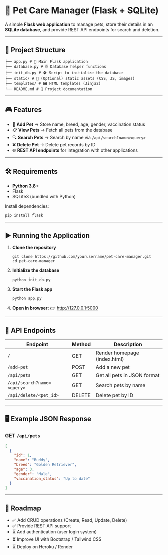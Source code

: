 # 🐾 Pet Care Manager (Flask + SQLite)

A simple **Flask web application** to manage pets, store their details in an **SQLite database**, and provide REST API endpoints for search and deletion.  

---

## 📂 Project Structure

```
├── app.py # 🐍 Main Flask application
├── database.py # 🗄️ Database helper functions
├── init_db.py # 🛠️ Script to initialize the database
├── static/ # 🎨 (Optional) static assets (CSS, JS, images)
├── templates/ # 🖼️ HTML templates (Jinja2)
└── README.md # 📖 Project documentation
```

---

## 🎮 Features

- 🐶 **Add Pet** → Store name, breed, age, gender, vaccination status  
- 📋 **View Pets** → Fetch all pets from the database  
- 🔍 **Search Pets** → Search by name via `/api/search?name=<query>`  
- ❌ **Delete Pet** → Delete pet records by ID  
- 🌐 **REST API endpoints** for integration with other applications  

---

## 🛠 Requirements

- **Python 3.8+**
- Flask  
- SQLite3 (bundled with Python)  

Install dependencies:  

```
pip install flask
```

---

## ▶️ Running the Application

1. **Clone the repository**
   ```
   git clone https://github.com/yourusername/pet-care-manager.git
   cd pet-care-manager
   ```
2. **Initialize the database**
   ```
   python init_db.py
   ```
3. **Start the Flask app**
   ```
   python app.py
   ```
4. **Open in browser:**
👉 http://127.0.0.1:5000

---

## 📡 API Endpoints

| Endpoint                   | Method | Description                  |
|-----------------------------|--------|------------------------------|
| `/`                        | GET    | Render homepage (index.html) |
| `/add-pet`                 | POST   | Add a new pet                |
| `/api/pets`                | GET    | Get all pets in JSON format  |
| `/api/search?name=<query>` | GET    | Search pets by name          |
| `/api/delete/<pet_id>`     | DELETE | Delete pet by ID             |

---

## 🖥️ Example JSON Response

### GET `/api/pets`

```json
[
  {
    "id": 1,
    "name": "Buddy",
    "breed": "Golden Retriever",
    "age": 3,
    "gender": "Male",
    "vaccination_status": "Up to date"
  }
]
```

---

## 📌 Roadmap

- ✅ Add CRUD operations (Create, Read, Update, Delete)  
- ✅ Provide REST API support  
- ⏳ Add authentication (user login system)  
- ⏳ Improve UI with Bootstrap / Tailwind CSS  
- ⏳ Deploy on Heroku / Render  
